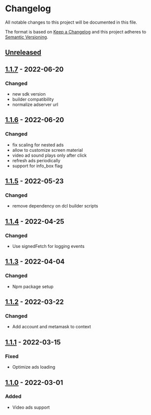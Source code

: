 # Changelog

All notable changes to this project will be documented in this file.

The format is based on [Keep a Changelog](https://keepachangelog.com/en/1.0.0/)
and this project adheres to [Semantic Versioning](https://semver.org/spec/v2.0.0.html).

## [Unreleased]

## [1.1.7] - 2022-06-20
### Changed
- new sdk version
- builder compatibility
- normalize adserver url

## [1.1.6] - 2022-06-20
### Changed
- fix scaling for nested ads
- allow to customize screen material
- video ad sound plays only after click
- refresh ads periodically
- support for info_box flag

## [1.1.5] - 2022-05-23
### Changed
- remove dependency on dcl builder scripts

## [1.1.4] - 2022-04-25
### Changed
- Use signedFetch for logging events

## [1.1.3] - 2022-04-04
### Changed
- Npm package setup

## [1.1.2] - 2022-03-22
### Changed
- Add account and metamask to context

## [1.1.1] - 2022-03-15
### Fixed
- Optimize ads loading

## [1.1.0] - 2022-03-01
### Added
- Video ads support

[Unreleased]: https://github.com/adshares/decentraland/compare/v1.1.7...HEAD
[1.1.7]: https://github.com/adshares/decentraland/compare/v1.1.6...1.1.7
[1.1.6]: https://github.com/adshares/decentraland/compare/v1.1.5...1.1.6
[1.1.5]: https://github.com/adshares/decentraland/compare/v1.1.4...v1.1.5
[1.1.4]: https://github.com/adshares/decentraland/compare/v1.1.3...v1.1.4
[1.1.3]: https://github.com/adshares/decentraland/compare/v1.1.2...v1.1.3
[1.1.2]: https://github.com/adshares/decentraland/compare/v1.1.1...v1.1.2
[1.1.1]: https://github.com/adshares/decentraland/compare/v1.1.0...v1.1.1
[1.1.0]: https://github.com/adshares/decentraland/releases/tag/v1.1.0
